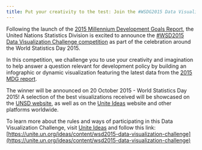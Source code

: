 ```yaml
---
title: Put your creativity to the test: Join the #WSDG2015 Data Visualization Challenge
---
```


Following the launch of the [2015 Millennium Development Goals Report](http://mdgs.un.org/unsd/mdg/Default.aspx), the United Nations Statistics Division is excited to announce the [#WSD2015 Data Visualization Challenge competition](https://unite.un.org/ideas/content/wsd2015-data-visualization-challenge) as part of the celebration around the World Statistics Day 2015.

In this competition, we challenge you to use your creativity and imagination to help answer a question relevant for development policy by building an infographic or dynamic visualization featuring the latest data from the [2015 MDG report](http://mdgs.un.org/unsd/mdg/Default.aspx).

The winner will be announced on 20 October 2015 - World Statistics Day 2015! A selection of the best visualizations received will be showcased on the [UNSD website](http://unstats.un.org/unsd/default.htm), as well as on the [Unite Ideas](https://unite.un.org/ideas/) website and other platforms worldwide.

To learn more about the rules and ways of participating in this Data Visualization Challenge, visit [Unite Ideas](https://unite.un.org/ideas/) and follow this link: [https://unite.un.org/ideas/content/wsd2015-data-visualization-challenge](https://unite.un.org/ideas/content/wsd2015-data-visualization-challenge)
